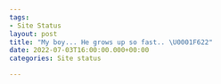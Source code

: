 ```yaml
---
tags:
- Site Status
layout: post
title: "My boy... He grows up so fast.. \U0001F622"
date: 2022-07-03T16:00:00.000+00:00
categories: Site status

---
```

